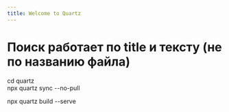 ```yaml
---
title: Welcome to Quartz
---
```

# **Поиск работает по title и тексту** (не по названию файла)


cd quartz  
npx quartz sync --no-pull

npx quartz build --serve

